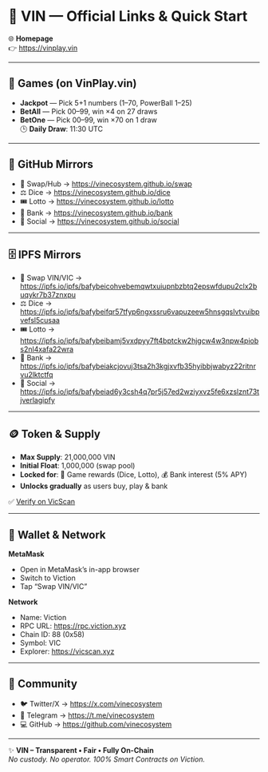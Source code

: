 # 📌 VIN — Official Links & Quick Start

🌐 **Homepage**  
👉 https://vinplay.vin  

---

## 🎰 Games (on VinPlay.vin)
- **Jackpot** — Pick 5+1 numbers (1–70, PowerBall 1–25)  
- **BetAll** — Pick 00–99, win ×4 on 27 draws  
- **BetOne** — Pick 00–99, win ×70 on 1 draw  
🕒 **Daily Draw**: 11:30 UTC  

---

## 📂 GitHub Mirrors
- 🔁 Swap/Hub → https://vinecosystem.github.io/swap  
- ⚖️ Dice → https://vinecosystem.github.io/dice  
- 🎟 Lotto → https://vinecosystem.github.io/lotto  
- 🏦 Bank → https://vinecosystem.github.io/bank  
- 👥 Social → https://vinecosystem.github.io/social  

---

## 🗄️ IPFS Mirrors
- 🔁 Swap VIN/VIC → https://ipfs.io/ipfs/bafybeicohvebemqwtxuiupnbzbtq2epswfdupu2clx2buqykr7b37znxpu  
- ⚖️ Dice → https://ipfs.io/ipfs/bafybeifqr57tfyp6ngxssru6vapuzeew5hnsgqslvtvuibpvefsl5cusaa  
- 🎟 Lotto → https://ipfs.io/ipfs/bafybeibamj5vxdpyy7ft4bptckw2hjgcw4w3npw4piobs2nl4xafa22wra  
- 🏦 Bank → https://ipfs.io/ipfs/bafybeiakcjovuj3tsa2h3kgjxvfb35hyibbjwabyz22ritnrvu2lktctfq  
- 💬 Social → https://ipfs.io/ipfs/bafybeiad6y3csh4q7pr5j57ed2wziyxvz5fe6xzslznt73tjverlagipfy  

---

## 🪙 Token & Supply
- **Max Supply**: 21,000,000 VIN  
- **Initial Float**: 1,000,000 (swap pool)  
- **Locked for**: 🎲 Game rewards (Dice, Lotto), 💰 Bank interest (5% APY)  
- **Unlocks gradually** as users buy, play & bank  

✅ [Verify on VicScan](https://www.vicscan.xyz/token/0x941F63807401efCE8afe3C9d88d368bAA287Fac4)  

---

## 🦊 Wallet & Network
**MetaMask**  
- Open in MetaMask’s in-app browser  
- Switch to Viction  
- Tap “Swap VIN/VIC”  

**Network**  
- Name: Viction  
- RPC URL: https://rpc.viction.xyz  
- Chain ID: 88 (0x58)  
- Symbol: VIC  
- Explorer: https://vicscan.xyz  

---

## 🤝 Community
- 🐦 Twitter/X → https://x.com/vinecosystem  
- 💬 Telegram → https://t.me/vinecosystem  
- 💻 GitHub → https://github.com/vinecosystem  

---

✨ **VIN – Transparent • Fair • Fully On-Chain**  
_No custody. No operator. 100% Smart Contracts on Viction._
